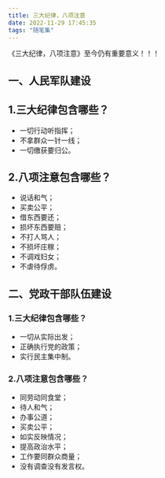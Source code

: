 ```yaml
---
title: 三大纪律，八项注意
date: 2022-11-29 17:45:35
tags: "随笔集"
---
```


《三大纪律，八项注意》至今仍有重要意义！！！
<!--more-->

## 一、人民军队建设

## 1.三大纪律包含哪些？
- 一切行动听指挥；
- 不拿群众一针一线；
- 一切缴获要归公。


## 2.八项注意包含哪些？
- 说话和气；
- 买卖公平；
- 借东西要还；
- 损坏东西要赔；
- 不打人骂人；
- 不损坏庄稼；
- 不调戏妇女；
- 不虐待俘虏。

## 二、党政干部队伍建设

### 1.三大纪律包含哪些？
- 一切从实际出发；
- 正确执行党的政策；
- 实行民主集中制。

### 2.八项注意包含哪些？
- 同劳动同食堂；
- 待人和气；
- 办事公道；
- 买卖公平；
- 如实反映情况；
- 提高政治水平；
- 工作要同群众商量；
- 没有调查没有发言权。